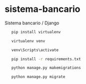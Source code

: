 # sistema-bancario

Sistema bancario / Django

```sh
   pip install virtualenv
```

```sh
   virtualenv venv
```

```sh
   venv\Scripts\activate
```

```sh
   pip install -r requirements.txt
```

```sh
   python manage.py makemigrations
```

```sh
   python manage.py migrate
```